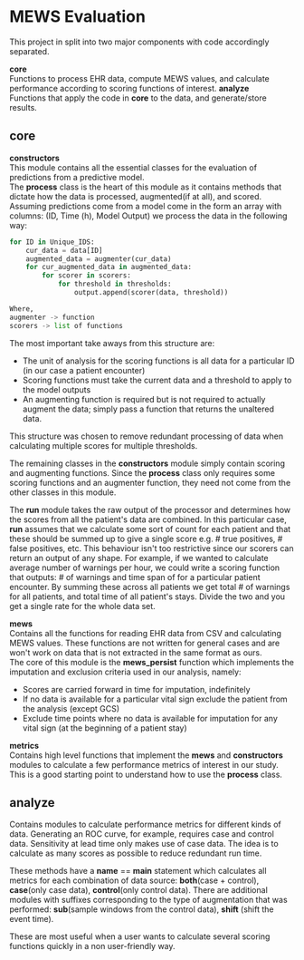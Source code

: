 # MEWS Evaluation
This project in split into two major components with code accordingly separated.

**core**  
Functions to process EHR data, compute MEWS values, and calculate performance according to scoring functions of interest.
**analyze**  
Functions that apply the code in **core** to the data, and generate/store results.  

## core  
**constructors**  
This module contains all the essential classes for the evaluation of predictions 
from a predictive model.  
The **process** class is the heart of this module as it contains methods that dictate
how the data is processed, augmented(if at all), and scored. 
Assuming predictions come from a model come in the form an array with 
columns: (ID, Time (h), Model Output) we process the data in the following way:  

```python    
for ID in Unique_IDS:
    cur_data = data[ID]
    augmented_data = augmenter(cur_data)
    for cur_augmented_data in augmented_data: 
        for scorer in scorers:
            for threshold in thresholds:
                output.append(scorer(data, threshold))

Where,
augmenter -> function
scorers -> list of functions

```
The most important take aways from this structure are: 
- The unit of analysis for the scoring functions is all data for a particular ID (in our case a patient encounter)  
- Scoring functions must take the current data and a threshold to apply 
to the model outputs  
- An augmenting function is required but is not required to actually augment
the data; simply pass a function that returns the unaltered data.

This structure was chosen to remove redundant processing of data when calculating multiple scores 
for multiple thresholds. 

The remaining classes in the **constructors** module simply contain scoring and augmenting functions. 
Since the **process** class only requires some scoring functions and an augmenter function, they need not
come from the other classes in this module.

The **run** module takes the raw output of the processor and determines how the scores from all the patient's
data are combined. In this particular case, **run** assumes that we calculate some sort of count for each patient
and that these should be summed up to give a single score e.g. # true positives, # false positives, etc. This behaviour
isn't too restrictive since our scorers can return an output of any shape. For example, if we wanted to calculate average
number of warnings per hour, we could write a scoring function that outputs: # of warnings and time span of 
for a particular patient encounter. By summing these across all patients we get total # of warnings for all patients, 
and total time of all patient's stays. Divide the two and you get a single rate for the whole data set.
  
**mews**  
Contains all the functions for reading EHR data from CSV and calculating MEWS values.
These functions are not written for general cases and are won't work on data that is not
extracted in the same format as ours.  
The core of this module is the **mews_persist** function which implements the imputation and exclusion 
criteria used in our analysis, namely: 
- Scores are carried forward in time for imputation, indefinitely
- If no data is available for a particular vital sign exclude the patient from the analysis (except GCS)  
- Exclude time points where no data is available for imputation for any vital sign (at the beginning of a patient stay)

**metrics**  
Contains high level functions that implement the **mews** and **constructors** modules to calculate 
a few performance metrics of interest in our study. This is a good starting point to understand how to use 
the **process** class.

## analyze
Contains modules to calculate performance metrics for different kinds of data. Generating an ROC curve,
 for example, requires case and control data. Sensitivity at lead time only makes use of case data. The idea is to
 calculate as many scores as possible to reduce redundant run time.
 
 These methods have a __name__ == __main__ statement which calculates all metrics for each combination of 
 data source: **both**(case + control), **case**(only case data), **control**(only control data). There are additional
 modules with suffixes corresponding to the type of augmentation that was performed: **sub**(sample windows from the 
 control data), **shift** (shift the event time).
 
 These are most useful when a user wants to calculate several scoring functions quickly in a non user-friendly way.